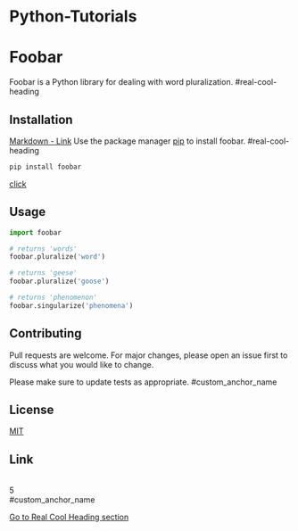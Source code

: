# Python-Tutorials
<a name="Foobar"></a>
# Foobar
Foobar is a Python library for dealing with word pluralization.
#real-cool-heading
## Installation
[Markdown - Link](#Link)
Use the package manager [pip](https://pip.pypa.io/en/stable/) to install foobar.
#real-cool-heading

```bash
pip install foobar
```
[click](#-custom_anchor_name)

## Usage

```python
import foobar

# returns 'words'
foobar.pluralize('word')

# returns 'geese'
foobar.pluralize('goose')

# returns 'phenomenon'
foobar.singularize('phenomena')
```

## Contributing

Pull requests are welcome. For major changes, please open an issue first
to discuss what you would like to change.

Please make sure to update tests as appropriate.
#custom_anchor_name
## License
[MIT](https://choosealicense.com/licenses/mit/)

## Link
<br>
5
</br>
#custom_anchor_name

[Go to Real Cool Heading section](#real-cool-heading)
